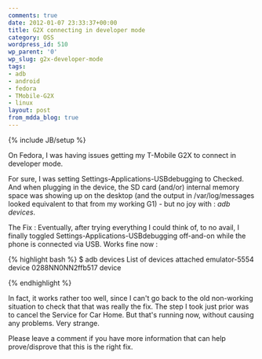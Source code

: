 ```yaml
---
comments: true
date: 2012-01-07 23:33:37+00:00
title: G2X connecting in developer mode
category: OSS
wordpress_id: 510
wp_parent: '0'
wp_slug: g2x-developer-mode
tags:
- adb
- android
- fedora
- TMobile-G2X
- linux
layout: post
from_mdda_blog: true
---
```

{% include JB/setup %}


On Fedora, I was having issues getting my T-Mobile G2X to connect in developer mode.

For sure, I was setting Settings-Applications-USBdebugging to Checked.  And when plugging in the device, the SD card (and/or) internal memory space was showing up on the desktop (and the output in /var/log/messages looked equivalent to that from my working G1) - but no joy with : _adb devices_.

The Fix :  Eventually, after trying everything I could think of, to no avail, I finally toggled Settings-Applications-USBdebugging off-and-on while the phone is connected via USB.  Works fine now : 


{% highlight bash %}
$ adb devices
List of devices attached 
emulator-5554	device
0288NN0NN2ffb517	device

{% endhighlight %}

In fact, it works rather too well, since I can't go back to the old non-working situation to check that that was really the fix.  The step I took just prior was to cancel the Service for Car Home.  But that's running now, without causing any problems.  Very strange.

Please leave a comment if you have more information that can help prove/disprove that this is the right fix.



